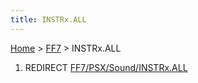 ```yaml
---
title: INSTRx.ALL
---
```


[Home](Main%20Page.md) > [FF7](FF7.md) > INSTRx.ALL

1.  REDIRECT [FF7/PSX/Sound/INSTRx.ALL][]

  [FF7/PSX/Sound/INSTRx.ALL]: FF7/PSX/Sound/INSTRx.ALL.md "wikilink"
